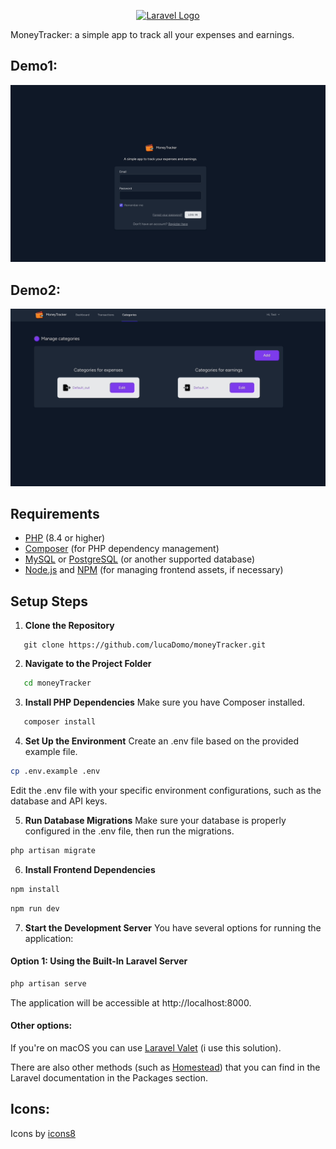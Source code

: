 
<p align="center"><a href="https://laravel.com" target="_blank"><img src="https://raw.githubusercontent.com/laravel/art/master/logo-lockup/5%20SVG/2%20CMYK/1%20Full%20Color/laravel-logolockup-cmyk-red.svg" width="400" alt="Laravel Logo"></a></p>
<!--
<p align="center">
<a href="https://github.com/laravel/framework/actions"><img src="https://github.com/laravel/framework/workflows/tests/badge.svg" alt="Build Status"></a>
<a href="https://packagist.org/packages/laravel/framework"><img src="https://img.shields.io/packagist/dt/laravel/framework" alt="Total Downloads"></a>
<a href="https://packagist.org/packages/laravel/framework"><img src="https://img.shields.io/packagist/v/laravel/framework" alt="Latest Stable Version"></a>
<a href="https://packagist.org/packages/laravel/framework"><img src="https://img.shields.io/packagist/l/laravel/framework" alt="License"></a>
</p>
-->
MoneyTracker: a simple app to track all your expenses and earnings.

## Demo1:

![Demo1](/readmeFiles/moneytracker_gif_1.gif)

## Demo2:

![Demo2](/readmeFiles/moneytracker_gif_2.gif)


## Requirements

- [PHP](https://www.php.net/manual/en/install.php) (8.4 or higher)
- [Composer](https://getcomposer.org/) (for PHP dependency management)
- [MySQL](https://www.mysql.com/) or [PostgreSQL](https://www.postgresql.org/) (or another supported database)
- [Node.js](https://nodejs.org/) and [NPM](https://www.npmjs.com/) (for managing frontend assets, if necessary)


## Setup Steps

1. **Clone the Repository**

```shell
   git clone https://github.com/lucaDomo/moneyTracker.git
```

2. **Navigate to the Project Folder**

```bash
   cd moneyTracker
```

3. **Install PHP Dependencies**
Make sure you have Composer installed.

```bash
   composer install
```

4. **Set Up the Environment**
Create an .env file based on the provided example file.

```bash
cp .env.example .env
```

Edit the .env file with your specific environment configurations, such as the database and API keys.

5. **Run Database Migrations**
Make sure your database is properly configured in the .env file, then run the migrations.

```bash
php artisan migrate
```

6. **Install Frontend Dependencies**

```bash
npm install
```

```bash
npm run dev
```

7. **Start the Development Server**
You have several options for running the application:

#### Option 1: Using the Built-In Laravel Server

```bash
php artisan serve
```

The application will be accessible at http://localhost:8000.

#### Other options:
If you're on macOS you can use <a href="https://laravel.com/docs/11.x/valet">Laravel Valet</a> (i use this solution).

There are also other methods (such as <a href="https://laravel.com/docs/11.x/homestead">Homestead</a>) that you can find in the Laravel documentation in the Packages section.

## Icons:
Icons by <a href="https://icons8.it/">icons8</a>
